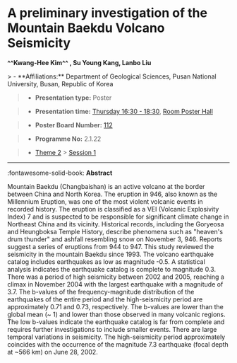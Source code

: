# A preliminary investigation of the Mountain Baekdu Volcano Seismicity

**^^Kwang-Hee Kim^^ , Su Young Kang, Lanbo Liu**

<!-- more -->> - **Affiliations:** Department of Geological Sciences, Pusan National University, Busan, Republic of Korea

> - **Presentation type:** Poster

> - **Presentation time:** [Thursday 16:30 - 18:30](../sessions_comparison.md#__tabbed_3_6), [Room Poster Hall](../maps_venue.md#__tabbed_1_1)

> - **Poster Board Number:** [112](../map_poster_boards.md#thursday)

> - **Programme No:** 2.1.22

> - [Theme 2](../theme2.md) > [Session 1](../sessions/session-2-1.md)

--- 

:fontawesome-solid-book: **Abstract**

Mountain Baekdu (Changbaishan) is an active volcano at the border between China and North Korea. The eruption in 946, also known as the Millennium Eruption, was one of the most violent volcanic events in recorded history. The eruption is classified as a VEI (Volcanic Explosivity Index) 7 and is suspected to be responsible for significant climate change in Northeast China and its vicinity. Historical records, including the Goryeosa and Heungboksa Temple History, describe phenomena such as "heaven's drum thunder" and ashfall resembling snow on November 3, 946. Reports suggest a series of eruptions from 944 to 947. This study reviewed the seismicity in the mountain Baekdu since 1993. The volcano earthquake catalog includes earthquakes as low as magnitude -0.5. A statistical analysis indicates the earthquake catalog is complete to magnitude 0.3. There was a period of high seismicity between 2002 and 2005, reaching a climax in November 2004 with the largest earthquake with a magnitude of 3.7. The b-values of the frequency-magnitude distribution of the earthquakes of the entire period and the high-seismicity period are approximately 0.71 and 0.73, respectively. The b-values are lower than the global mean (~ 1) and lower than those observed in many volcanic regions. The low b-values indicate the earthquake catalog is far from complete and requires further investigations to include smaller events. There are large temporal variations in seismicity. The high-seismicity period approximately coincides with the occurrence of the magnitude 7.3 earthquake (focal depth at ~566 km) on June 28, 2002.


